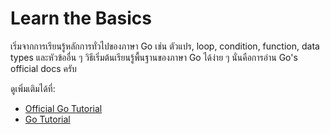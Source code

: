 # Learn the Basics

เริ่มจากการเรียนรู้หลักการทั่วไปของภาษา Go เช่น ตัวแปร, loop, condition, function, data types และหัวข้ออื่น ๆ
วิธีเริ่มต้นเรียนรู้พื้นฐานของภาษา Go ได้ง่าย ๆ นั่นคือการอ่าน Go's official docs ครับ

ดูเพิ่มเติมได้ที่:

- [Official Go Tutorial](https://go.dev/doc/tutorial/)
- [Go Tutorial](https://www.w3schools.com/go/index.php)
